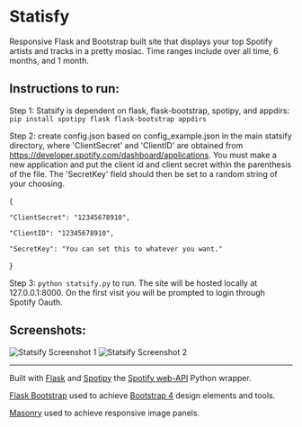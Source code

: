 # Statisfy

Responsive Flask and Bootstrap built site that displays your top Spotify artists and tracks in a pretty mosiac. Time ranges include over all time, 6 months, and 1 month.

Instructions to run:
---
Step 1: Statsify is dependent on flask, flask-bootstrap, spotipy, and appdirs:
```pip install spotipy flask flask-bootstrap appdirs```

Step 2: create config.json based on config_example.json in the main statsify directory, where 'ClientSecret' and 'ClientID' are obtained from https://developer.spotify.com/dashboard/applications. You must make a new application and put the client id and client secret within the parenthesis of the file. The 'SecretKey' field should then be set to a random string of your choosing.

{

	"ClientSecret": "12345678910", 
	
	"ClientID": "12345678910",
	
	"SecretKey": "You can set this to whatever you want."
	
}

Step 3: `python statsify.py` to run. The site will be hosted locally at 127.0.0.1:8000. On the first visit you will be prompted to login through Spotify Oauth.

Screenshots:
---
![Statsify Screenshot 1](https://github.com/IlyasI/statsify/blob/master/screenshots/screen1.jpg)
![Statsify Screenshot 2](https://github.com/IlyasI/statsify/blob/master/screenshots/screen2.png)

___
Built with [Flask](http://flask.pocoo.org/) and [Spotipy]() the [Spotify web-API](https://developer.spotify.com/web-api/) Python wrapper.

[Flask Bootstrap](https://pythonhosted.org/Flask-Bootstrap/) used to achieve [Bootstrap 4](http://getbootstrap.com/) design elements and tools.

[Masonry](https://masonry.desandro.com/) used to achieve responsive image panels.

